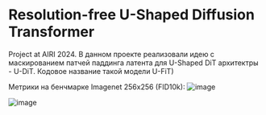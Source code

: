 # Resolution-free U-Shaped Diffusion Transformer
Project at AIRI 2024. В данном проекте реализовали идею с маскированием патчей паддинга латента для U-Shaped DiT архитектры - U-DiT. Кодовое название такой модели U-FiT)

Метрики на бенчмарке Imagenet 256x256 (FID10k):
![image](https://github.com/user-attachments/assets/0c2929a7-abcd-4998-8f26-986acee9d29b)

![image](https://github.com/user-attachments/assets/c0873a63-f690-4a46-8a73-545ffb878a97)

